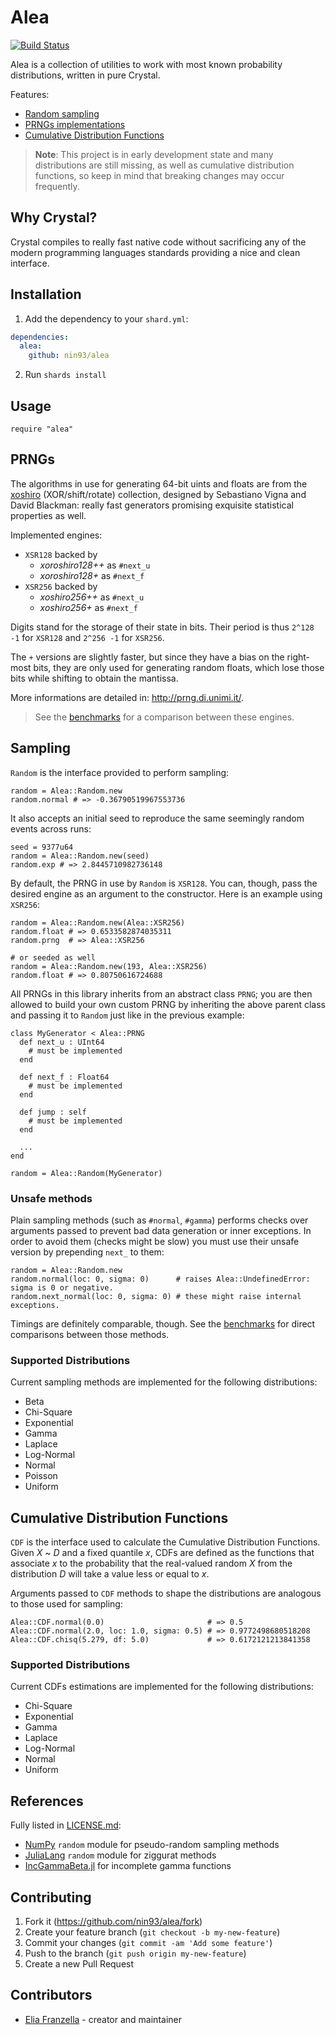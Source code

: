 # Alea

[![Build Status](https://travis-ci.org/nin93/alea.svg?branch=master)](https://travis-ci.org/nin93/alea)

Alea is a collection of utilities to work with most known probability distributions,
written in pure Crystal.

Features:
  * [Random sampling](#sampling)
  * [PRNGs implementations](#prngs)
  * [Cumulative Distribution Functions](#cumulative-distribution-functions)

> **Note**: This project is in early development state and many distributions are
> still missing, as well as cumulative distribution functions, so keep in mind that
> breaking changes may occur frequently.

## Why Crystal?
Crystal compiles to really fast native code without sacrificing any of the modern
programming languages standards providing a nice and clean interface.

## Installation

1. Add the dependency to your `shard.yml`:

  ```yaml
  dependencies:
    alea:
      github: nin93/alea
  ```

2. Run `shards install`

## Usage

```crystal
require "alea"
```

## PRNGs

The algorithms in use for generating 64-bit uints and floats are from the
[xoshiro](http://prng.di.unimi.it/) (XOR/shift/rotate) collection, designed by
Sebastiano Vigna and David Blackman: really fast generators promising exquisite
statistical properties as well.

Implemented engines:
  * `XSR128` backed by
    - *xoroshiro128++* as `#next_u`
    - *xoroshiro128+* as `#next_f`
  * `XSR256` backed by
    - *xoshiro256++* as `#next_u`
    - *xoshiro256+* as `#next_f`

Digits stand for the storage of their state in bits.
Their period is thus `2^128 -1` for `XSR128` and `2^256 -1` for `XSR256`.

The `+` versions are slightly faster, but since they have a bias on the right-most
bits, they are only used for generating random floats, which lose those bits while
shifting to obtain the mantissa.

More informations are detailed in: http://prng.di.unimi.it/.

> See the [benchmarks](https://github.com/nin93/alea/tree/master/benchmarks) for a
> comparison between these engines.

## Sampling
`Random` is the interface provided to perform sampling:
```crystal
random = Alea::Random.new
random.normal # => -0.36790519967553736
```
It also accepts an initial seed to reproduce the same seemingly random events across runs:
```crystal
seed = 9377u64
random = Alea::Random.new(seed)
random.exp # => 2.8445710982736148
```
By default, the PRNG in use by `Random` is `XSR128`. You can, though, pass the desired
engine as an argument to the constructor. Here is an example using `XSR256`:
```crystal
random = Alea::Random.new(Alea::XSR256)
random.float # => 0.6533582874035311
random.prng  # => Alea::XSR256

# or seeded as well
random = Alea::Random.new(193, Alea::XSR256)
random.float # => 0.80750616724688
```
All PRNGs in this library inherits from an abstract class `PRNG`; you are then allowed
to build your own custom PRNG by inheriting the above parent class and passing it to
`Random` just like in the previous example:

```crystal
class MyGenerator < Alea::PRNG
  def next_u : UInt64
    # must be implemented
  end

  def next_f : Float64
    # must be implemented
  end

  def jump : self
    # must be implemented
  end

  ...
end

random = Alea::Random(MyGenerator)
```

### Unsafe methods

Plain sampling methods (such as `#normal`, `#gamma`) performs checks over arguments
passed to prevent bad data generation or inner exceptions.
In order to avoid them (checks might be slow) you must use their unsafe version by
prepending `next_` to them:

```crystal
random = Alea::Random.new
random.normal(loc: 0, sigma: 0)      # raises Alea::UndefinedError: sigma is 0 or negative.
random.next_normal(loc: 0, sigma: 0) # these might raise internal exceptions.
```

Timings are definitely comparable, though. See the
[benchmarks](https://github.com/nin93/alea/tree/master/benchmarks)
for direct comparisons between those methods.

### Supported Distributions

Current sampling methods are implemented for the following distributions:
  - Beta
  - Chi-Square
  - Exponential
  - Gamma
  - Laplace
  - Log-Normal
  - Normal
  - Poisson
  - Uniform

## Cumulative Distribution Functions

`CDF` is the interface used to calculate the Cumulative Distribution Functions.
Given *X* ~ *D* and a fixed quantile *x*, CDFs are defined as the functions that
associate *x* to the probability that the real-valued random *X* from the
distribution *D* will take a value less or equal to *x*.

Arguments passed to `CDF` methods to shape the distributions are analogous to
those used for sampling:

```crystal
Alea::CDF.normal(0.0)                       # => 0.5
Alea::CDF.normal(2.0, loc: 1.0, sigma: 0.5) # => 0.9772498680518208
Alea::CDF.chisq(5.279, df: 5.0)             # => 0.6172121213841358
```

### Supported Distributions

Current CDFs estimations are implemented for the following distributions:
  - Chi-Square
  - Exponential
  - Gamma
  - Laplace
  - Log-Normal
  - Normal
  - Uniform

## References
Fully listed in [LICENSE.md](https://github.com/nin93/alea/tree/master/LICENSE.md):
* [NumPy](https://github.com/numpy/numpy) `random` module for pseudo-random sampling methods
* [JuliaLang](https://github.com/JuliaLang/julia) `random` module for ziggurat methods
* [IncGammaBeta.jl](https://github.com/jkovacic/IncGammaBeta.jl) for incomplete gamma functions

## Contributing

1. Fork it (<https://github.com/nin93/alea/fork>)
2. Create your feature branch (`git checkout -b my-new-feature`)
3. Commit your changes (`git commit -am 'Add some feature'`)
4. Push to the branch (`git push origin my-new-feature`)
5. Create a new Pull Request

## Contributors

- [Elia Franzella](https://github.com/nin93) - creator and maintainer
